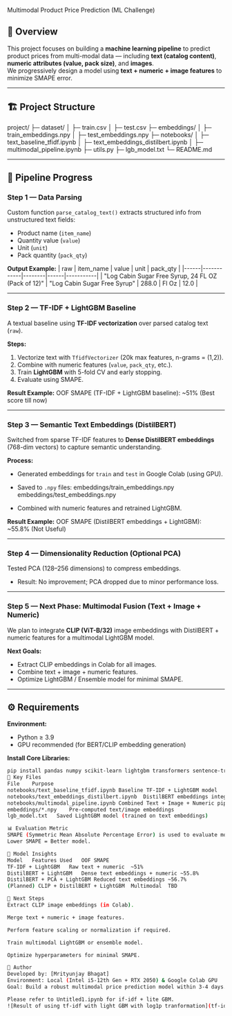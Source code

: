 Multimodal Product Price Prediction (ML Challenge)

## 📘 Overview
This project focuses on building a **machine learning pipeline** to predict product prices from multi-modal data — including **text (catalog content)**, **numeric attributes (value, pack size)**, and **images**.  
We progressively design a model using **text + numeric + image features** to minimize SMAPE error.

---

## 🏗️ Project Structure
project/
├─ dataset/
│ ├─ train.csv
│ ├─ test.csv
├─ embeddings/
│ ├─ train_embeddings.npy
│ ├─ test_embeddings.npy
├─ notebooks/
│ ├─ text_baseline_tfidf.ipynb
│ ├─ text_embeddings_distilbert.ipynb
│ ├─ multimodal_pipeline.ipynb
├─ utils.py
├─ lgb_model.txt
└─ README.md

---

## 🚀 Pipeline Progress

### **Step 1 — Data Parsing**
Custom function `parse_catalog_text()` extracts structured info from unstructured text fields:
- Product name (`item_name`)
- Quantity value (`value`)
- Unit (`unit`)
- Pack quantity (`pack_qty`)

**Output Example:**
| raw | item_name | value | unit | pack_qty |
|------|------------|--------|------|-----------|
| "Log Cabin Sugar Free Syrup, 24 FL OZ (Pack of 12)" | "Log Cabin Sugar Free Syrup" | 288.0 | Fl Oz | 12.0 |

---

### **Step 2 — TF-IDF + LightGBM Baseline**
A textual baseline using **TF-IDF vectorization** over parsed catalog text (`raw`).

**Steps:**
1. Vectorize text with `TfidfVectorizer` (20k max features, n-grams = (1,2)).
2. Combine with numeric features (`value`, `pack_qty`, etc.).
3. Train **LightGBM** with 5-fold CV and early stopping.
4. Evaluate using SMAPE.

**Result Example:**
OOF SMAPE (TF-IDF + LightGBM baseline): ~51%   (Best score till now)

---

### **Step 3 — Semantic Text Embeddings (DistilBERT)**
Switched from sparse TF-IDF features to **Dense DistilBERT embeddings** (768-dim vectors) to capture semantic understanding.

**Process:**
- Generated embeddings for `train` and `test` in Google Colab (using GPU).
- Saved to `.npy` files:
embeddings/train_embeddings.npy
embeddings/test_embeddings.npy

- Combined with numeric features and retrained LightGBM.

**Result Example:**
OOF SMAPE (DistilBERT embeddings + LightGBM): ~55.8%   (Not Useful)

---

### **Step 4 — Dimensionality Reduction (Optional PCA)**
Tested PCA (128–256 dimensions) to compress embeddings.
- Result: No improvement; PCA dropped due to minor performance loss.

---

### **Step 5 — Next Phase: Multimodal Fusion (Text + Image + Numeric)**
We plan to integrate **CLIP (ViT-B/32)** image embeddings with DistilBERT + numeric features for a multimodal LightGBM model.

**Next Goals:**
- Extract CLIP embeddings in Colab for all images.
- Combine text + image + numeric features.
- Optimize LightGBM / Ensemble model for minimal SMAPE.

---

## ⚙️ Requirements

**Environment:**
- Python ≥ 3.9  
- GPU recommended (for BERT/CLIP embedding generation)

**Install Core Libraries:**
```bash
pip install pandas numpy scikit-learn lightgbm transformers sentence-transformers tqdm pillow
🧩 Key Files
File	Purpose
notebooks/text_baseline_tfidf.ipynb	Baseline TF-IDF + LightGBM model
notebooks/text_embeddings_distilbert.ipynb	DistilBERT embeddings integration
notebooks/multimodal_pipeline.ipynb	Combined Text + Image + Numeric pipeline
embeddings/*.npy	Pre-computed text/image embeddings
lgb_model.txt	Saved LightGBM model (trained on text embeddings)

📊 Evaluation Metric
SMAPE (Symmetric Mean Absolute Percentage Error) is used to evaluate model performance. 
Lower SMAPE = Better model.

🧠 Model Insights
Model	Features Used	OOF SMAPE
TF-IDF + LightGBM	Raw text + numeric	~51%
DistilBERT + LightGBM	Dense text embeddings + numeric	~55.8%
DistilBERT + PCA + LightGBM	Reduced text embeddings	~56.7%
(Planned) CLIP + DistilBERT + LightGBM	Multimodal	TBD

📌 Next Steps
Extract CLIP image embeddings (in Colab).

Merge text + numeric + image features.

Perform feature scaling or normalization if required.

Train multimodal LightGBM or ensemble model.

Optimize hyperparameters for minimal SMAPE.

🧾 Author
Developed by: [Mrityunjay Bhagat]
Environment: Local (Intel i5-12th Gen + RTX 2050) & Google Colab GPU
Goal: Build a robust multimodal price prediction model within 3-4 days.

Please refer to Untitled1.ipynb for if-idf + lite GBM.
![Result of using tf-idf with light GBM with log1p tranformation](tf-idf+litegbm.png)
